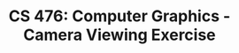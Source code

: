 ---
layout: exercise_javascript_viewing
permalink: "PerspectiveView/ClassExercise"
title: "CS 476: Computer Graphics - Camera Viewing Exercise"
excerpt: "CS 476: Computer Graphics - Camera Viewing Exercise"

info:
  instructions: "Fill in the matrix that moves the world according to where a camera is looking."
  goals:
    - Explore parts of the object-first pipeline in code
    - Implement camera viewing matrices using homogenous coordinates

processor:  
  correctfeedback: "Correct!!" 
  incorrectfeedback: "Try again"
  submitformlink: false
  feedbackprocess: | 
    let correctStr = "";

  correctcheck: correctStr
  incorrectchecks:
    - incorrectcheck: noTanStr
      feedback: "Try again.  It looks like you're not scaling down the x and the y components by the tangent of the fields of view over 2"

jseditor:
  isreadonly: false
  code: |
        scene.camera.getMVMatrix = function() {
            let right = this.right;
            let up = this.up;
            let eye = this.pos;
            let matrix = glMatrix.mat4.create();
            // TODO: Fill this in
            return matrix;
        }




scene:
  isreadonly: true
  code: |
        {
            "name":"objectfirsttester",
            "materials":{
                "green":{
                    "ka":[0.0, 0.4, 0.0],
                    "kd":[0.0, 1.0, 0.0],
                    "ks":[0.8, 0.0, 0.0],
                    "shininess":10
                },
                "grayblueshine":{
                    "kd":[0.5, 0.5, 0.5],
                    "ka":[0.1, 0.1, 0.1],
                    "ks":[0.0, 0.0, 1.0]
                },
                "yellow":{
                    "kd":[0.5, 0.5, 0.2],
                    "ka":[0.3, 0.3, 0.0],
                    "ks":[1.0, 1.0, 0.0],
                    "shininess":5
                }
            },

            "lights":[
                {
                    "pos":[0, 2, 0],
                    "color":[1, 1, 1]
                }
            ],
            
            "cameras":[
                {
                    "pos": [1.3, 4.3, 9],
                    "rot": [0, 0, 0, 1]
                }
            ],
            
            "children":[
                {
                    "transform":[20, 0, 0, 0,
                                0, 20, 0, 0,
                                0, 0, 20, 0,
                                0, 0, 0, 1],
                    "shapes":[
                        {
                        "type":"mesh",
                        "filename":"../assets/js/ggslac/meshes/square.off",
                        "material":"green"
                        }
                    ]
                },

                {
                    "shapes":[
                        {
                            "type":"sphere",
                            "radius":0.5,
                            "center":[-3, 0, 3]
                        }
                    ]
                },

                {
                    "transform":[2, 0, 0, -2,
                                0, 2, 0, 1,
                                0, 0, 2, 0,
                                0, 0, 0, 1],
                    "shapes":[
                        {
                        "type":"mesh",
                        "filename":"../assets/js/ggslac/meshes/homer.off",
                        "material":"yellow"
                        }
                    ]
                },

                {
                    "transform":[1, 0, 0, 3,
                                0, 0, 1, 2,
                                0, -1, 0, -1,
                                0, 0, 0, 1],
                    "shapes":[
                        {
                        "type":"mesh",
                        "filename":"../assets/js/ggslac/meshes/dinopet.off",
                        "material":"grayblueshine"
                        }
                    ]
                },

                {
                    "transform":[2, 0, 0, 0,
                                0, 1, 0, 0,
                                0, 0, 1, 0,
                                0, 0, 0, 1],
                    "shapes":[
                        {
                            "type":"sphere",
                            "radius":0.5,
                            "center":[0, 0, -10],
                            "material":"green"
                        }
                    ]
                }
            ]
        }
---